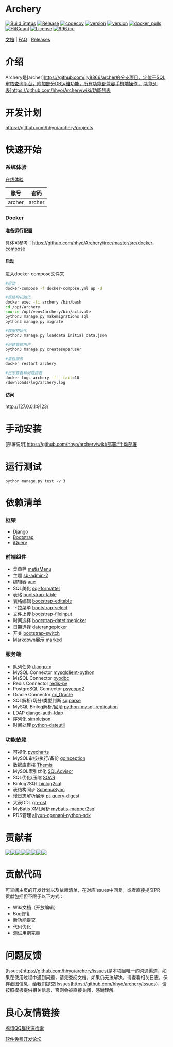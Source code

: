  

#  Archery  

[![Build Status](https://travis-ci.org/hhyo/Archery.svg?branch=master)](https://travis-ci.org/hhyo/Archery)
[![Release](https://img.shields.io/github/release/hhyo/archery.svg)](https://github.com/hhyo/archery/releases/)
[![codecov](https://codecov.io/gh/hhyo/archery/branch/master/graph/badge.svg)](https://codecov.io/gh/hhyo/archery)
[![version](https://img.shields.io/badge/python-3.6.5-blue.svg)](https://www.python.org/downloads/release/python-365/)
[![version](https://img.shields.io/badge/django-2.0-brightgreen.svg)](https://docs.djangoproject.com/zh-hans/2.0/)
[![docker_pulls](https://img.shields.io/docker/pulls/hhyo/archery.svg)](https://hub.docker.com/r/hhyo/archery/)
[![HitCount](http://hits.dwyl.io/hhyo/hhyo/Archery.svg)](http://hits.dwyl.io/hhyo/hhyo/Archery)
[![License](https://img.shields.io/badge/License-Apache%202.0-blue.svg)](http://github.com/hhyo/archery/blob/master/LICENSE)
[![996.icu](https://img.shields.io/badge/link-996.icu-red.svg)](https://996.icu)

[文档](http://u.720life.cn/g/54145d0471d91890860f7f8463c030466e64231d9d5bb681f75da8467f516962ce9556b71f9d9fad3d6fc9b87750a58a)  | [FAQ](http://u.720life.cn/g/54145d0471d91890860f7f8463c030466e64231d9d5bb681f75da8467f5169625b4ff89f608cfdea1cb521067d4d6530)  | [Releases](http://u.720life.cn/g/54145d0471d91890860f7f8463c030466e64231d9d5bb681f75da8467f5169623cd82d92d1a38bc4fb661a2a941c3514) 

 


介绍
============
Archery是[archer]https://github.com/jly8866/archer的分支项目，定位于SQL审核查询平台，附加部分DB运维功能，所有功能都兼容手机端操作，[功能列表]https://github.com/hhyo/Archery/wiki/功能列表

开发计划
==============
https://github.com/hhyo/archery/projects   

快速开始
===============
### 系统体验
[在线体验](http://u.720life.cn/g/8bafced76569f2e962730d25e9b78c465d8472e12b5a6a9518f2dd2d23f8d3b2)  
  
| 账号 | 密码 |
| --- | --- |
| archer | archer |

### Docker
#### 准备运行配置
具体可参考：https://github.com/hhyo/Archery/tree/master/src/docker-compose

#### 启动
进入docker-compose文件夹

```bash
#启动
docker-compose -f docker-compose.yml up -d

#表结构初始化
docker exec -ti archery /bin/bash
cd /opt/archery
source /opt/venv4archery/bin/activate
python3 manage.py makemigrations sql  
python3 manage.py migrate

#数据初始化
python3 manage.py loaddata initial_data.json

#创建管理用户
python3 manage.py createsuperuser

#重启服务
docker restart archery

#日志查看和问题排查
docker logs archery -f --tail=10
/downloads/log/archery.log
```

#### 访问
http://127.0.0.1:9123/

手动安装
===============
[部署说明]https://github.com/hhyo/archery/wiki/部署#手动部署

运行测试
===============
```
python manage.py test -v 3
```

依赖清单
===============
### 框架
- [Django](http://u.720life.cn/g/54145d0471d91890860f7f8463c0304631317e99b10ba61ff8f183f112f4ff05) 
- [Bootstrap](http://u.720life.cn/g/54145d0471d91890860f7f8463c030465a8160a390414e5887ea7b27f65f8894df8a88b45f3cfc9c4098552eeb42db05) 
- [jQuery](http://u.720life.cn/g/54145d0471d91890860f7f8463c030463ed6ba350bf5845433cef188b94c91ed) 
### 前端组件
- 菜单栏 [metisMenu](http://u.720life.cn/g/54145d0471d91890860f7f8463c030468ca112927ad45fa04b8c486dad7d4d20f8866dc3e98c6d018c2fd86214ad37fd) 
- 主题 [sb-admin-2](http://u.720life.cn/g/54145d0471d91890860f7f8463c0304668462bdfb0faad9952aec6b9e539f845d55f3d82f6a711e0d2f61674f669cc12f5a44356123a67a650d94cbea1bb2dbc) 
- 编辑器 [ace](http://u.720life.cn/g/54145d0471d91890860f7f8463c030464793796175e00e929d950d0bfd744319) 
- SQL美化 [sql-formatter](http://u.720life.cn/g/54145d0471d91890860f7f8463c030466a20804f98cfbb4005f9dc3c3ef354abba08e02df5cea0e567d4ea6ac6ccf4aa) 
- 表格  [bootstrap-table](http://u.720life.cn/g/54145d0471d91890860f7f8463c03046f2f423513f085635331b1265a6816cdb36af265fd434a72654ac1ef575ab42cc) 
- 表格编辑  [bootstrap-editable](http://u.720life.cn/g/54145d0471d91890860f7f8463c030464a5338df28a2cb1838f5389ea29c9012b1d86b289cb1d729ed92e2e6c7f9a77c) 
- 下拉菜单 [bootstrap-select](http://u.720life.cn/g/54145d0471d91890860f7f8463c03046107f2a1b1a1c6ecace1ae33895cc5b7bcad9b7ed8184775e73fbf164a45558916dbf3d6e31cb530f691224017464b0a1) 
- 文件上传 [bootstrap-fileinput](http://u.720life.cn/g/54145d0471d91890860f7f8463c030460b83579f878ca7cbf41bc62cbc2cc8c5829694a69bc5084a4b8e178ab210b639) 
- 时间选择  [bootstrap-datetimepicker](http://u.720life.cn/g/54145d0471d91890860f7f8463c0304660dd6aa3deb0486e17d8b0e50a4089b527352afbc0d8b5e221d41a546e91d1ee06254f3c9a4496fd878a292b9ae09f4e) 
- 日期选择  [daterangepicker](http://u.720life.cn/g/54145d0471d91890860f7f8463c0304613a2b7d720261b0eadb225528e6ba1d5687a6820b6fdeadc7750326d132c3b76) 
- 开关  [bootstrap-switch](http://u.720life.cn/g/54145d0471d91890860f7f8463c0304608328e195dc45405070a683c9ea8a9c5b911f6fd9006154da9fbd92fa1abdf7f) 
- Markdown展示  [marked](http://u.720life.cn/g/54145d0471d91890860f7f8463c030460d08562e45ca9708e77b12bcfd2c92231a8beafc447934987406c1d5d8caa713) 
### 服务端
- 队列任务 [django-q](http://u.720life.cn/g/54145d0471d91890860f7f8463c03046e39022b11daaf57f88682b997a4858c2cc0250fa3859aec952cde190c08c48a5) 
- MySQL Connector [mysqlclient-python](http://u.720life.cn/g/54145d0471d91890860f7f8463c0304674bc30234c2ddcee33128527ff668e7b3730e1e03ab5780bf1a5ddf2dff23de8) 
- MsSQL Connector [pyodbc](http://u.720life.cn/g/54145d0471d91890860f7f8463c03046b4b788506065127bdc308837a57c49a53a9c499c1edcb5e87f1aed06d5fa386b) 
- Redis Connector [redis-py](http://u.720life.cn/g/54145d0471d91890860f7f8463c0304660a26e47bdcb5a9ca4de5bcbc1b21b4911ea8b94b07c18904675deca68716aaf) 
- PostgreSQL Connector [psycopg2](http://u.720life.cn/g/54145d0471d91890860f7f8463c030463fbc2afdff6a4dc1ab02d4aa45c15df596189ae80cbae564679b9a0ac38e9132) 
- Oracle Connector [cx_Oracle](http://u.720life.cn/g/54145d0471d91890860f7f8463c0304682d6ce39357b920610862684a8a4c0f052f940901d11170e4fe98a7b90da9cec) 
- SQL解析/切分/类型判断 [sqlparse](http://u.720life.cn/g/54145d0471d91890860f7f8463c030465a7ede01d754525a74c5e1018657690cc7fcf9ae1056c6bbf4c212c22a135bcc) 
- MySQL Binlog解析/回滚 [python-mysql-replication](http://u.720life.cn/g/54145d0471d91890860f7f8463c030466668b30ec86a32e800d9b712bc3418df12bbd171dec64f2729712e2c23cb11381a376fee1a92718555d456bfa7bd7af8) 
- LDAP [django-auth-ldap](http://u.720life.cn/g/54145d0471d91890860f7f8463c030464b276f96cc06b35d08f700f38c19b0c7b641058b588ea4e4afadc5104833307209bd049ed2ea4028c9e79fe4e0e802a6) 
- 序列化 [simplejson](http://u.720life.cn/g/54145d0471d91890860f7f8463c030468514921e81bbc07e0c1322e6e54041ea22dad69dda416a1cfc53815a5d4deec3) 
- 时间处理 [python-dateutil](http://u.720life.cn/g/54145d0471d91890860f7f8463c03046d77cde5806c82f58d65c4c6cea0f6ac33e4e39c0e6faf89394635c6e6ad75963) 
### 功能依赖
- 可视化 [pyecharts](http://u.720life.cn/g/54145d0471d91890860f7f8463c0304615d0c13b82f18f669c2056ed8e8bc2b4037829517cf95f6d9940b61363d55938) 
- MySQL审核/执行/备份 [goInception](http://u.720life.cn/g/54145d0471d91890860f7f8463c030467b14419cab778a72503c8a89786468ab7198e313e0bd6b98ff0535d05f38483b9ae187991731b2052142de49c23ac9e2106b12da97cca38ff205915b638716619a7af97d50801a08363293db9c1c475a) 
- 数据库审核 [Themis](http://u.720life.cn/g/54145d0471d91890860f7f8463c030466a38f5fd0a0e7b88c23679293a289e16fc31b21dc208047137cbc9dc530283a8) 
- MySQL索引优化 [SQLAdvisor](http://u.720life.cn/g/54145d0471d91890860f7f8463c03046b789abeb984c455150cb582c6aebce4fe8f64a3c1b2a158cec3d0b4a14be327b) 
- SQL优化/压缩 [SOAR](http://u.720life.cn/g/54145d0471d91890860f7f8463c03046d8acf43e8c5c05ca18cafe0e48526656) 
- Binlog2SQL [binlog2sql](http://u.720life.cn/g/54145d0471d91890860f7f8463c03046560c51dcfd42ebaa9ec1d98099ece4e71d8dc7f5502f732fd0530faa3b9299e4) 
- 表结构同步 [SchemaSync](http://u.720life.cn/g/54145d0471d91890860f7f8463c0304676edc4096b476f97ec2757c8941d57970b1d2eb0a7be39ab5035b573d6d3fc34) 
- 慢日志解析展示 [pt-query-digest](http://u.720life.cn/g/6e6d6140da0b4f68f288d6ba7592ad81b3f6ab03143418ef0794692de0662732485f9d600b64a7a8876d8e1ca7055026bce17bf4eee1bdd9be28485255713c5c5c7700a09bf3a04137e9a17a46ea3163624ceeec1641f96be18c74075cde767770658ce58b83bef7040b394cf3408ca92b70bf46aeb369a1c89a68969a8109f5) 
- 大表DDL [gh-ost](http://u.720life.cn/g/54145d0471d91890860f7f8463c030468f3b4c771ae89c849cbc917a52941008f35a2a824cf7dee020deed6c06b03b8c13b8411b7070b73d8634a80f9a8115143c62930ba044e894acde06f2045b9c8ab775afd963e4a572d32c370a2f5b01ddf20cd7cf8e480bf49051627e9d8253615506f925b184336de0a7441f8b0ffd29bd5c6a797d3cab38a4f9062a74c7960b) 
- MyBatis XML解析 [mybatis-mapper2sql](http://u.720life.cn/g/54145d0471d91890860f7f8463c0304638dcf02578c3eb7bd04fbeaa454cfd1cd34725e9ec34601a26eae489bb1133d4) 
- RDS管理 [aliyun-openapi-python-sdk](http://u.720life.cn/g/54145d0471d91890860f7f8463c030463acc10ac40ebe392ae83d014e0e2b286a3077b1d19a38d5e6264ee831c4b5191ce6d9580325d38534fe3a99eec110150) 

贡献者
===============
[![](https://sourcerer.io/fame/hhyo/hhyo/archery/images/0)](https://sourcerer.io/fame/hhyo/hhyo/archery/links/0)[![](https://sourcerer.io/fame/hhyo/hhyo/archery/images/1)](https://sourcerer.io/fame/hhyo/hhyo/archery/links/1)[![](https://sourcerer.io/fame/hhyo/hhyo/archery/images/2)](https://sourcerer.io/fame/hhyo/hhyo/archery/links/2)[![](https://sourcerer.io/fame/hhyo/hhyo/archery/images/3)](https://sourcerer.io/fame/hhyo/hhyo/archery/links/3)[![](https://sourcerer.io/fame/hhyo/hhyo/archery/images/4)](https://sourcerer.io/fame/hhyo/hhyo/archery/links/4)[![](https://sourcerer.io/fame/hhyo/hhyo/archery/images/5)](https://sourcerer.io/fame/hhyo/hhyo/archery/links/5)[![](https://sourcerer.io/fame/hhyo/hhyo/archery/images/6)](https://sourcerer.io/fame/hhyo/hhyo/archery/links/6)[![](https://sourcerer.io/fame/hhyo/hhyo/archery/images/7)](https://sourcerer.io/fame/hhyo/hhyo/archery/links/7)

贡献代码
===============
可查阅主页的开发计划以及依赖清单，在对应issues中回复，或者直接提交PR  
贡献包括但不限于以下方式：
- Wiki文档（开放编辑）
- Bug修复
- 新功能提交
- 代码优化
- 测试用例完善

问题反馈
===============
[Issues]https://github.com/hhyo/archery/issues)是本项目唯一的沟通渠道，如果在使用过程中遇到问题，请先查阅文档，如果仍无法解决，请查看相关日志，保存截图信息，给我们提交[Issues]https://github.com/hhyo/archery/issues)，请按照模板提供相关信息，否则会被直接关闭，感谢理解



 # 良心友情链接

[腾讯QQ群快速检索](http://u.720life.cn/s/8cf73f7c)

[软件免费开发论坛](http://u.720life.cn/s/bbb01dc0)